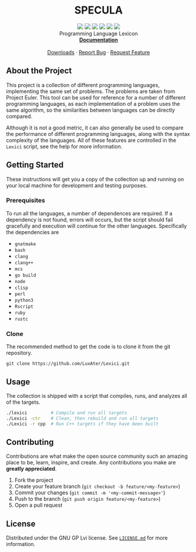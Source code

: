 <p align="center">
  <h1 align="center">SPECULA</h1>
  <p align="center">
    <a href="https://github.com/LuxAter/Lexici/graphs/contributors"><img src="https://img.shields.io/github/contributors/LuxAter/Lexici.svg?style=flat-square"></a>
    <a href="https://github.com/LuxAter/Lexici/network/members"><img src="https://img.shields.io/github/forks/LuxAter/Lexici.svg?style=flat-square"></a>
    <a href="https://github.com/LuxAter/Lexici/stargazers"><img src="https://img.shields.io/github/stars/LuxAter/Lexici.svg?style=flat-square"></a>
    <a href="https://github.com/LuxAter/Lexici/issues"><img src="https://img.shields.io/github/issues/LuxAter/Lexici.svg?style=flat-square"></a>
    <a href="https://github.com/LuxAter/Lexici/blob/master/LICENSE.txt"><img src="https://img.shields.io/github/license/LuxAter/Lexici.svg?style=flat-square"></a>
    <a href="https://github.com/LuxAter/Lexici/releases"><img src="https://img.shields.io/github/tag/LuxAter/Lexici.svg?include_prereleases&sort=semver&style=flat-square"></a>
    <br/>
    Programming Language Lexicon
    <br/>
    <a href="https://luxater.github.io/Lexici"><strong>Documentation</strong></a>
    <br/>
    <br/>
    <a href="https://github.com/LuxAter/Lexici/releases">Downloads</a>
    ·
    <a href="https://github.com/LuxAter/Lexici/issues/new?template=bug_report.md">Report Bug</a>
    ·
    <a href="https://github.com/LuxAter/Lexici/issues/new?template=feature_request.md">Request Feature</a>
  </p>
</P>

## About the Project

This project is a collection of different programming languages, implementing
the same set of problems. The problems are taken from Project Euler. This tool
can be used for reference for a number of different programming languages, as
each implementation of a problem uses the same algorithm, so the similarities
between languages can be directly compared.

Although it is not a good metric, it can also generally be used to compare the
performance of different programming languages, along with the syntax complexity
of the languages. All of these features are controlled in the `Lexici` script,
see the help for more information.

## Getting Started

These instructions will get you a copy of the collection up and running on your
local machine for development and testing purposes.

### Prerequisites

To run all the languages, a number of dependences are required. If a
dependency is not found, errors will occurs, but the  script should fail
gracefully and execution will continue for the other languages. Specifically the
dependencies are

* `gnatmake`
* `bash`
* `clang`
* `clang++`
* `mcs`
* `go build`
* `node`
* `clisp` 
* `perl`
* `python3`
* `Rscript`
* `ruby`
* `rustc`

### Clone

The recommended method to get the code is to clone it from the git repository.

```fish
git clone https://github.com/LuxAter/Lexici.git
```

## Usage

The collection is shipped with a script that compiles, runs, and analyzes all of
the targets.

```bash
./lexici         # Compile and run all targets
./Lexici -ctr    # Clean, then rebuild and run all targets
./Lexici -r cpp  # Run C++ targets if they have been built
```

## Contributing

Contributions are what make the open source community such an amazing place to
be, learn, inspire, and create. Any contributions you make are **greatly
appreciated**.

1. Fork the project
2. Create your feature branch (`git checkout -b feature/<my-feature>`)
3. Commit your changes (`git commit -m '<my-commit-message>'`)
4. Push to the branch (`git push origin feature/<my-feature>`)
5. Open a pull request

## License

Distributed under the GNU GP Lvi license. See
[`LICENSE.md`](https://github.com/LuxAter/Lexici/blob/development/LICENSE.txt)
for more information.
